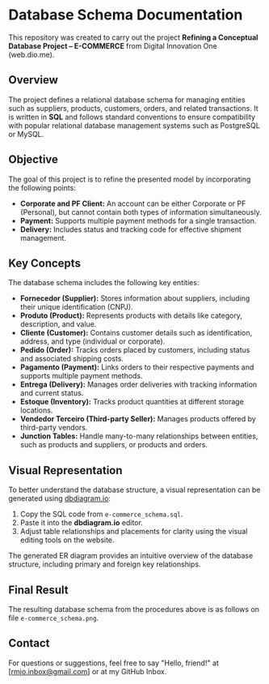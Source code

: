 # Database Schema Documentation
This repository was created to carry out the project **Refining a Conceptual Database Project – E-COMMERCE** from Digital Innovation One (web.dio.me).

## Overview
The project defines a relational database schema for managing entities such as suppliers, products, customers, orders, and related transactions. It is written in **SQL** and follows standard conventions to ensure compatibility with popular relational database management systems such as PostgreSQL or MySQL.

## Objective
The goal of this project is to refine the presented model by incorporating the following points:
- **Corporate and PF Client:** An account can be either Corporate or PF (Personal), but cannot contain both types of information simultaneously.
- **Payment:** Supports multiple payment methods for a single transaction.
- **Delivery:** Includes status and tracking code for effective shipment management.

## Key Concepts
The database schema includes the following key entities:
- **Fornecedor (Supplier):** Stores information about suppliers, including their unique identification (CNPJ).
- **Produto (Product):** Represents products with details like category, description, and value.
- **Cliente (Customer):** Contains customer details such as identification, address, and type (individual or corporate).
- **Pedido (Order):** Tracks orders placed by customers, including status and associated shipping costs.
- **Pagamento (Payment):** Links orders to their respective payments and supports multiple payment methods.
- **Entrega (Delivery):** Manages order deliveries with tracking information and current status.
- **Estoque (Inventory):** Tracks product quantities at different storage locations.
- **Vendedor Terceiro (Third-party Seller):** Manages products offered by third-party vendors.
- **Junction Tables:** Handle many-to-many relationships between entities, such as products and suppliers, or products and orders.

## Visual Representation
To better understand the database structure, a visual representation can be generated using [dbdiagram.io](https://dbdiagram.io/):

1. Copy the SQL code from `e-commerce_schema.sql`.
2. Paste it into the **dbdiagram.io** editor.
3. Adjust table relationships and placements for clarity using the visual editing tools on the website.

The generated ER diagram provides an intuitive overview of the database structure, including primary and foreign key relationships.

## Final Result
The resulting database schema from the procedures above is as follows on file `e-commerce_schema.png`.

## Contact
For questions or suggestions, feel free to say "Hello, friend!" at [rmjo.inbox@gmail.com] or at my GitHub Inbox.
